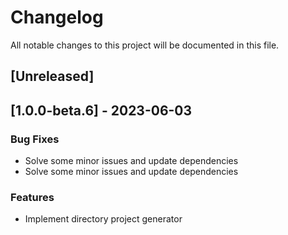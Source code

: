 # Changelog

All notable changes to this project will be documented in this file.

## [Unreleased]
## [1.0.0-beta.6] - 2023-06-03

### Bug Fixes

- Solve some minor issues and update dependencies
- Solve some minor issues and update dependencies

### Features

- Implement directory project generator

<!-- generated by git-cliff -->
